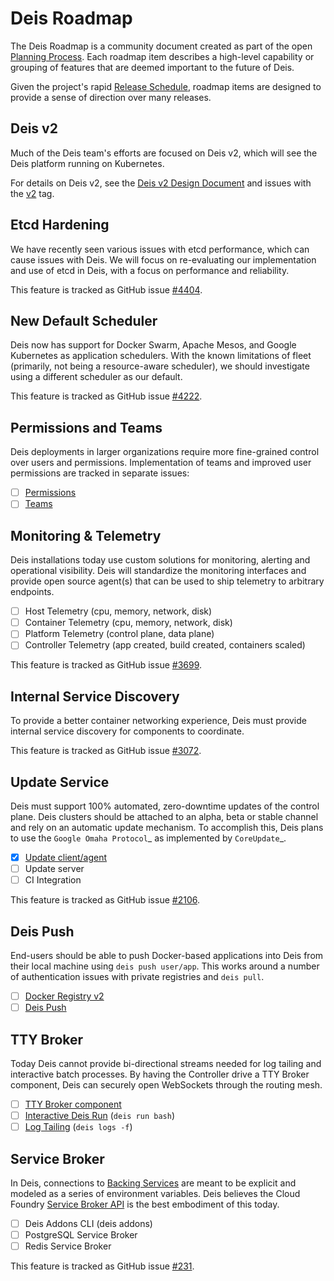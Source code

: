 # Deis Roadmap

The Deis Roadmap is a community document created as part of the open [Planning Process][].
Each roadmap item describes a high-level capability or grouping of features that are deemed
important to the future of Deis.

Given the project's rapid [Release Schedule](release-schedule.md), roadmap items are designed to provide a sense of
direction over many releases.

## Deis v2

Much of the Deis team's efforts are focused on Deis v2, which will see the Deis
platform running on Kubernetes.

For details on Deis v2, see the [Deis v2 Design Document][]
and issues with the [v2][] tag.

## Etcd Hardening

We have recently seen various issues with etcd performance, which can cause
issues with Deis. We will focus on re-evaluating our implementation and use
of etcd in Deis, with a focus on performance and reliability.

This feature is tracked as GitHub issue [#4404][].

## New Default Scheduler

Deis now has support for Docker Swarm, Apache Mesos, and Google Kubernetes as
application schedulers. With the known limitations of fleet (primarily, not being
a resource-aware scheduler), we should investigate using a different scheduler
as our default.

This feature is tracked as GitHub issue [#4222][].

## Permissions and Teams

Deis deployments in larger organizations require more fine-grained control
over users and permissions. Implementation of teams and improved user permissions
are tracked in separate issues:

 - [ ]  [Permissions][]
 - [ ]  [Teams][]

## Monitoring & Telemetry

Deis installations today use custom solutions for monitoring, alerting and operational visibility.
Deis will standardize the monitoring interfaces and provide open source agent(s) that can be used to ship telemetry to arbitrary endpoints.

 - [ ] Host Telemetry (cpu, memory, network, disk)
 - [ ] Container Telemetry (cpu, memory, network, disk)
 - [ ] Platform Telemetry (control plane, data plane)
 - [ ] Controller Telemetry (app created, build created, containers scaled)

This feature is tracked as GitHub issue [#3699][].

## Internal Service Discovery

To provide a better container networking experience, Deis must provide
internal service discovery for components to coordinate.

This feature is tracked as GitHub issue [#3072][].

## Update Service

Deis must support 100% automated, zero-downtime updates of the control plane.
Deis clusters should be attached to an alpha, beta or stable channel and rely on an automatic update mechanism.
To accomplish this, Deis plans to use the `Google Omaha Protocol`_ as implemented by `CoreUpdate`_.

 - [x]  [Update client/agent][]
 - [ ]  Update server
 - [ ]  CI Integration

This feature is tracked as GitHub issue [#2106][].

## Deis Push

End-users should be able to push Docker-based applications into Deis from their local machine using `deis push user/app`.
This works around a number of authentication issues with private registries and `deis pull`.

 - [ ]  [Docker Registry v2][]
 - [ ]  [Deis Push][]

## TTY Broker

Today Deis cannot provide bi-directional streams needed for log tailing and interactive batch processes.
By having the Controller drive a TTY Broker component, Deis can securely open WebSockets
through the routing mesh.

 - [ ]  [TTY Broker component][]
 - [ ]  [Interactive Deis Run][deis-run] (`deis run bash`)
 - [ ]  [Log Tailing][] (`deis logs -f`)

## Service Broker

In Deis, connections to [Backing Services][] are meant to be explicit and modeled as a series of environment variables.
Deis believes the Cloud Foundry [Service Broker API][] is the best embodiment of this today.

 - [ ]  Deis Addons CLI (deis addons)
 - [ ]  PostgreSQL Service Broker
 - [ ]  Redis Service Broker

This feature is tracked as GitHub issue [#231][].

[#231]: https://github.com/deis/deis/issues/231
[#2106]: https://github.com/deis/deis/issues/2106
[#3072]: https://github.com/deis/deis/issues/3072
[#3699]: https://github.com/deis/deis/issues/3699
[#4222]: https://github.com/deis/deis/issues/4222
[#4345]: https://github.com/deis/deis/issues/4345
[#4404]: https://github.com/deis/deis/issues/4404
[Automatic CoreOS upgrades]: https://github.com/deis/deis/issues/1043
[backing services]: ../understanding-deis/concepts.md#backing-services
[CoreUpdate]: https://coreos.com/docs/coreupdate/custom-apps/coreupdate-protocol/
[deis-run]: https://github.com/deis/deis/issues/117
[deis push]: https://github.com/deis/deis/issues/2680
[deis v2 design document]: https://github.com/deis/deis/issues/4582
[docker registry v2]: https://github.com/deis/deis/issues/3814
[Google Omaha Protocol]: https://code.google.com/p/omaha/wiki/ServerProtocol
[like CoreOS]: https://coreos.com/releases/
[Log Tailing]: https://github.com/deis/deis/issues/465
[Permissions]: https://github.com/deis/deis/issues/4150
[planning process]: planning-process.md
[Rigger]: https://github.com/deis/rigger
[Service Broker API]: http://docs.cloudfoundry.org/services/api.html
[Teams]: https://github.com/deis/deis/issues/4173
[TTY Broker component]: https://github.com/deis/deis/issues/3808
[Update client/agent]: https://github.com/deis/deis/issues/3811
[v2]: https://github.com/deis/deis/labels/v2
